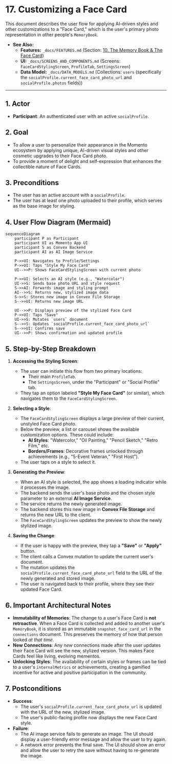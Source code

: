 # 17. Customizing a Face Card

This document describes the user flow for applying AI-driven styles and other customizations to a "Face Card," which is the user's primary photo representation in other people's `MemoryBook`.

- **See Also:**
  - **Features:** `_docs/FEATURES.md` (Section: [10. The Memory Book & The Face Card](#10-the-memory-book--the-face-card))
  - **UI:** `_docs/SCREENS_AND_COMPONENTS.md` (Screens: `FaceCardStylingScreen`, `ProfileTab`, `SettingsScreen`)
  - **Data Model:** `_docs/DATA_MODELS.md` (Collections: `users` (specifically the `socialProfile.current_face_card_photo_url` and `socialProfile.photos` fields))

---

## 1. Actor

- **Participant**: An authenticated user with an active `socialProfile`.

## 2. Goal

- To allow a user to personalize their appearance in the Momento ecosystem by applying unique, AI-driven visual styles and other cosmetic upgrades to their Face Card photo.
- To provide a moment of delight and self-expression that enhances the collectible nature of Face Cards.

## 3. Preconditions

- The user has an active account with a `socialProfile`.
- The user has at least one photo uploaded to their profile, which serves as the base image for styling.

## 4. User Flow Diagram (Mermaid)

```mermaid
sequenceDiagram
    participant P as Participant
    participant UI as Momento App UI
    participant S as Convex Backend
    participant AI as AI Image Service

    P->>UI: Navigates to Profile/Settings
    P->>UI: Taps "Style My Face Card"
    UI-->>P: Shows FaceCardStylingScreen with current photo

    P->>UI: Selects an AI style (e.g., "Watercolor")
    UI->>S: Sends base photo URL and style request
    S->>AI: Forwards image and styling prompt
    AI-->>S: Returns new, stylized image data
    S->>S: Stores new image in Convex File Storage
    S-->>UI: Returns new image URL

    UI-->>P: Displays preview of the stylized Face Card
    P->>UI: Taps "Save"
    UI->>S: Mutates `users` document
    S-->>S: Updates `socialProfile.current_face_card_photo_url`
    S-->>UI: Confirms save
    UI-->>P: Shows confirmation and updated profile
```

## 5. Step-by-Step Breakdown

1.  **Accessing the Styling Screen**:
    - The user can initiate this flow from two primary locations:
      - Their main `ProfileTab`.
      - The `SettingsScreen`, under the "Participant" or "Social Profile" tab.
    - They tap an option labeled **"Style My Face Card"** (or similar), which navigates them to the `FaceCardStylingScreen`.

2.  **Selecting a Style**:
    - The `FaceCardStylingScreen` displays a large preview of their current, unstyled Face Card photo.
    - Below the preview, a list or carousel shows the available customization options. These could include:
      - **AI Styles**: "Watercolor," "Oil Painting," "Pencil Sketch," "Retro Film," etc.
      - **Borders/Frames**: Decorative frames unlocked through achievements (e.g., "5-Event Veteran," "First Host").
    - The user taps on a style to select it.

3.  **Generating the Preview**:
    - When an AI style is selected, the app shows a loading indicator while it processes the image.
    - The backend sends the user's base photo and the chosen style parameter to an external **AI Image Service**.
    - The service returns the newly generated image.
    - The backend stores this new image in **Convex File Storage** and returns the new URL to the client.
    - The `FaceCardStylingScreen` updates the preview to show the newly stylized image.

4.  **Saving the Change**:
    - If the user is happy with the preview, they tap a **"Save"** or **"Apply"** button.
    - The client calls a Convex mutation to update the current user's document.
    - The mutation updates the `socialProfile.current_face_card_photo_url` field to the URL of the newly generated and stored image.
    - The user is navigated back to their profile, where they see their updated Face Card.

## 6. Important Architectural Notes

- **Immutability of Memories**: The change to a user's Face Card is **not retroactive**. When a Face Card is collected and added to another user's `MemoryBook`, it is stored as an immutable `snapshot_face_card_url` in the `connections` document. This preserves the memory of how that person looked _at that time_.
- **New Connections**: Any _new_ connections made after the user updates their Face Card will see the new, stylized version. This makes Face Cards feel like living, evolving mementos.
- **Unlocking Styles**: The availability of certain styles or frames can be tied to a user's `internalMetrics` or achievements, creating a gamified incentive for active and positive participation in the community.

## 7. Postconditions

- **Success**:
  - The user's `socialProfile.current_face_card_photo_url` is updated with the URL of the new, stylized image.
  - The user's public-facing profile now displays the new Face Card style.
- **Failure**:
  - The AI image service fails to generate an image. The UI should display a user-friendly error message and allow the user to try again.
  - A network error prevents the final save. The UI should show an error and allow the user to retry the save without having to re-generate the image.
